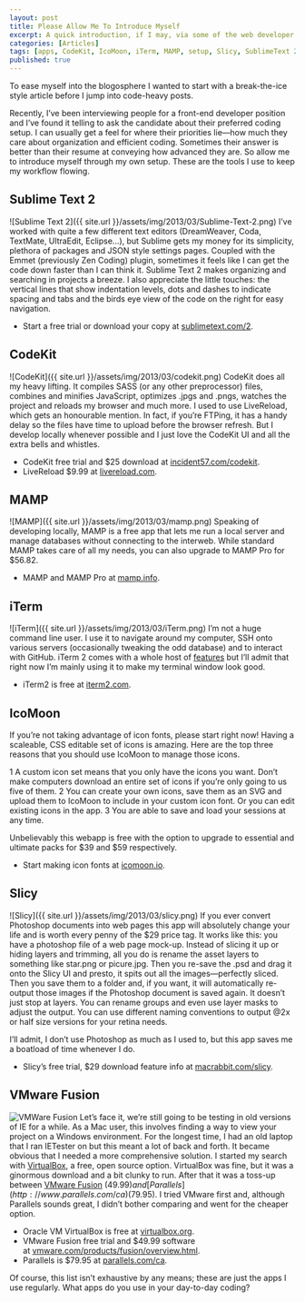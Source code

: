 ```yaml
---
layout: post
title: Please Allow Me To Introduce Myself
excerpt: A quick introduction, if I may, via some of the web developer applications and tools that I use all the time.
categories: [Articles]
tags: [apps, CodeKit, IcoMoon, iTerm, MAMP, setup, Slicy, SublimeText 2, VMWare Fusion]
published: true
---
```


To ease myself into the blogosphere I wanted to start with a break-the-ice style article before I jump into code-heavy posts.

Recently, I’ve been interviewing people for a front-end developer position and I’ve found it telling to ask the candidate about their preferred coding setup.<!--more--> I can usually get a feel for where their priorities lie—how much they care about organization and efficient coding. Sometimes their answer is better than their resume at conveying how advanced they are. So allow me to introduce myself through my own setup. These are the tools I use to keep my workflow flowing.

## Sublime Text 2

![Sublime Text 2]({{ site.url }}/assets/img/2013/03/Sublime-Text-2.png) I’ve worked with quite a few different text editors (DreamWeaver, Coda, TextMate, UltraEdit, Eclipse...), but Sublime gets my money for its simplicity, plethora of packages and JSON style settings pages. Coupled with the Emmet (previously Zen Coding) plugin, sometimes it feels like I can get the code down faster than I can think it. Sublime Text 2 makes organizing and searching in projects a breeze. I also appreciate the little touches: the vertical lines that show indentation levels, dots and dashes to indicate spacing and tabs and the birds eye view of the code on the right for easy navigation.

* Start a free trial or download your copy at [sublimetext.com/2](http://www.sublimetext.com/2).

## CodeKit

![CodeKit]({{ site.url }}/assets/img/2013/03/codekit.png) CodeKit does all my heavy lifting. It compiles SASS (or any other preprocessor) files, combines and minifies JavaScript, optimizes .jpgs and .pngs, watches the project and reloads my browser and much more. I used to use LiveReload, which gets an honourable mention. In fact, if you’re FTPing, it has a handy delay so the files have time to upload before the browser refresh. But I develop locally whenever possible and I just love the CodeKit UI and all the extra bells and whistles.

* CodeKit free trial and $25 download at [incident57.com/codekit](http://incident57.com/codekit).
* LiveReload $9.99 at [livereload.com](http://livereload.com).

## MAMP

![MAMP]({{ site.url }}/assets/img/2013/03/mamp.png) Speaking of developing locally, MAMP is a free app that lets me run a local server and manage databases without connecting to the interweb. While standard MAMP takes care of all my needs, you can also upgrade to MAMP Pro for $56.82.

* MAMP and MAMP Pro at [mamp.info](http://www.mamp.info).

## iTerm

![iTerm]({{ site.url }}/assets/img/2013/03/iTerm.png) I’m not a huge command line user. I use it to navigate around my computer, SSH onto various servers (occasionally tweaking the odd database) and to interact with GitHub. iTerm 2 comes with a whole host of [features](http://www.iterm2.com/#/section/features) but I’ll admit that right now I’m mainly using it to make my terminal window look good.

* iTerm2 is free at [iterm2.com](http://www.iterm2.com).

## IcoMoon

If you’re not taking advantage of icon fonts, please start right now! Having a scaleable, CSS editable set of icons is amazing. Here are the top three reasons that you should use IcoMoon to manage those icons.


1 A custom icon set means that you only have the icons you want. Don’t make computers download an entire set of icons if you’re only going to us five of them.
2 You can create your own icons, save them as an SVG and upload them to IcoMoon to include in your custom icon font. Or you can edit existing icons in the app.
3 You are able to save and load your sessions at any time.

Unbelievably this webapp is free with the option to upgrade to essential and ultimate packs for $39 and $59 respectively.

* Start making icon fonts at [icomoon.io](http://icomoon.io).

## Slicy

![Slicy]({{ site.url }}/assets/img/2013/03/slicy.png) If you ever convert Photoshop documents into web pages this app will absolutely change your life and is worth every penny of the $29 price tag. It works like this: you have a photoshop file of a web page mock-up. Instead of slicing it up or hiding layers and trimming, all you do is rename the asset layers to something like star.png or picure.jpg. Then you re-save the .psd and drag it onto the Slicy UI and presto, it spits out all the images—perfectly sliced. Then you save them to a folder and, if you want, it will automatically re-output those images if the Photoshop document is saved again. It doesn’t just stop at layers. You can rename groups and even use layer masks to adjust the output. You can use different naming conventions to output @2x or half size versions for your retina needs.

I’ll admit, I don’t use Photoshop as much as I used to, but this app saves me a boatload of time whenever I do.

* Slicy’s free trial, $29 download feature info at [macrabbit.com/slicy](http://macrabbit.com/slicy).

## VMware Fusion

![VMWare Fusion](http://camelcas.es/wp-content/uploads/2013/03/fusion.png) Let’s face it, we’re still going to be testing in old versions of IE for a while. As a Mac user, this involves finding a way to view your project on a Windows environment. For the longest time, I had an old laptop that I ran IETester on but this meant a lot of back and forth. It became obvious that I needed a more comprehensive solution. I started my search with [VirtualBox](https://www.virtualbox.org), a free, open source option. VirtualBox was fine, but it was a ginormous download and a bit clunky to run. After that it was a toss-up between [VMware Fusion](http://www.vmware.com/products/fusion/overview.html) ($49.99) and [Parallels](http://www.parallels.com/ca) ($79.95). I tried VMware first and, although Parallels sounds great, I didn’t bother comparing and went for the cheaper option.

* Oracle VM VirtualBox is free at [virtualbox.org](https://www.virtualbox.org).
* VMware Fusion free trial and $49.99 software at [vmware.com/products/fusion/overview.html](http://www.vmware.com/products/fusion/overview.html).
* Parallels is $79.95 at [parallels.com/ca](http://www.parallels.com/ca).

Of course, this list isn’t exhaustive by any means; these are just the apps I use regularly. What apps do you use in your day-to-day coding?
